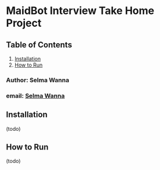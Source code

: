 # MaidBot Interview Take Home Project

## Table of Contents
1. [Installation](#installation)
2. [How to Run](#how-to-run)

### Author: Selma Wanna
### email: [Selma Wanna](slwanna@utexas.edu)

## Installation
(todo)

## How to Run<a name="how-to-run" />
(todo)


